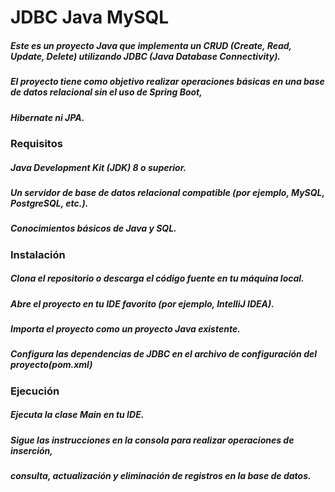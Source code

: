 # JDBC Java MySQL

##### Este es un proyecto Java que implementa un CRUD (Create, Read, Update, Delete) utilizando JDBC (Java Database Connectivity). 
##### El proyecto tiene como objetivo realizar operaciones básicas en una base de datos relacional sin el uso de Spring Boot, 
##### Hibernate ni JPA.

### Requisitos

##### Java Development Kit (JDK) 8 o superior.
##### Un servidor de base de datos relacional compatible (por ejemplo, MySQL, PostgreSQL, etc.).
##### Conocimientos básicos de Java y SQL.

### Instalación

##### Clona el repositorio o descarga el código fuente en tu máquina local.
##### Abre el proyecto en tu IDE favorito (por ejemplo, IntelliJ IDEA).
##### Importa el proyecto como un proyecto Java existente.
##### Configura las dependencias de JDBC en el archivo de configuración del proyecto(pom.xml)

### Ejecución

##### Ejecuta la clase Main en tu IDE.
##### Sigue las instrucciones en la consola para realizar operaciones de inserción, 
##### consulta, actualización y eliminación de registros en la base de datos.
